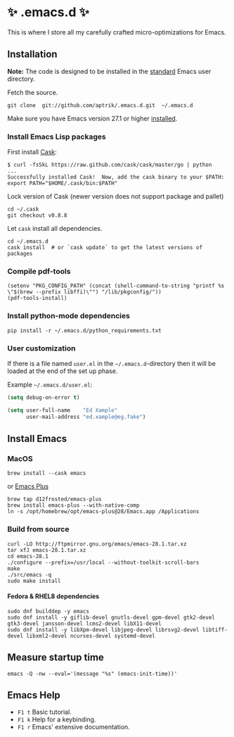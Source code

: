 # :sparkles: .emacs.d :sparkles:

This is where I store all my carefully crafted micro-optimizations for
Emacs.

## Installation

**Note:** The code is designed to be installed in the
[standard](http://www.emacswiki.org/emacs/DotEmacsDotD) Emacs user
directory.

Fetch the source.

    git clone  git://github.com/aptrik/.emacs.d.git  ~/.emacs.d

Make sure you have Emacs version 27.1 or higher [installed](#install-emacs).

### Install Emacs Lisp packages

First install [Cask](http://cask.readthedocs.org/):

    $ curl -fsSkL https://raw.github.com/cask/cask/master/go | python
    ...
    Successfully installed Cask!  Now, add the cask binary to your $PATH:
    export PATH="$HOME/.cask/bin:$PATH"

Lock version of Cask (newer version does not support package and pallet)

    cd ~/.cask
    git checkout v0.8.8

Let `cask` install all dependencies.

    cd ~/.emacs.d
    cask install  # or `cask update` to get the latest versions of packages

### Compile pdf-tools

    (setenv "PKG_CONFIG_PATH" (concat (shell-command-to-string "printf %s \"$(brew --prefix libffi)\"") "/lib/pkgconfig/"))
    (pdf-tools-install)

### Install python-mode dependencies

    pip install -r ~/.emacs.d/python_requirements.txt

### User customization

If there is a file named `user.el` in the `~/.emacs.d`-directory then it
will be loaded at the end of the set up phase.

Example `~/.emacs.d/user.el`:

```lisp
(setq debug-on-error t)

(setq user-full-name    "Ed Xample"
      user-mail-address "ed.xample@eg.fake")
```

## Install Emacs

### MacOS

    brew install --cask emacs

or [Emacs Plus](https://github.com/d12frosted/homebrew-emacs-plus)

    brew tap d12frosted/emacs-plus
    brew install emacs-plus --with-native-comp
    ln -s /opt/homebrew/opt/emacs-plus@28/Emacs.app /Applications

### Build from source

    curl -LO http://ftpmirror.gnu.org/emacs/emacs-28.1.tar.xz
    tar xfJ emacs-28.1.tar.xz
    cd emacs-28.1
    ./configure --prefix=/usr/local --without-toolkit-scroll-bars
    make
    ./src/emacs -q
    sudo make install

#### Fedora & RHEL8 dependencies

    sudo dnf builddep -y emacs
    sudo dnf install -y giflib-devel gnutls-devel gpm-devel gtk2-devel gtk3-devel jansson-devel lcms2-devel libX11-devel
    sudo dnf install -y libXpm-devel libjpeg-devel librsvg2-devel libtiff-devel libxml2-devel ncurses-devel systemd-devel

## Measure startup time

    emacs -Q -nw --eval='(message "%s" (emacs-init-time))'

## Emacs Help

* `F1 t`  Basic tutorial.
* `F1 k`  Help for a keybinding.
* `F1 r`  Emacs' extensive documentation.
